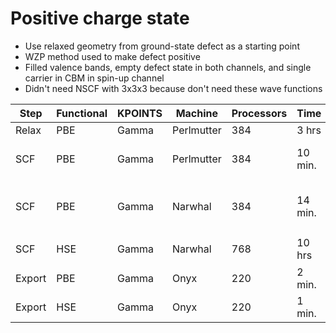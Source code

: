 # Positive charge state

* Use relaxed geometry from ground-state defect as a starting point
* WZP method used to make defect positive
* Filled valence bands, empty defect state in both channels, and single carrier in CBM in spin-up channel
* Didn't need NSCF with 3x3x3 because don't need these wave functions

| Step | Functional | KPOINTS | Machine | Processors | Time | Choices |
|------|------------|---------|---------|------------|------|---------|
| Relax | PBE | Gamma | Perlmutter  | 384 | 3 hrs | |
| SCF | PBE | Gamma | Perlmutter | 384 | 10 min. | tighter convergence and more bands |
| SCF | PBE | Gamma | Narwhal | 384 | 14 min. | from scratch with `vasp_gam`, tighter convergence and more bands |
| SCF | HSE | Gamma | Narwhal | 768 | 10 hrs | `vasp_gam`; $E_{\text{tot}}=-3186.48260702$ |
| Export | PBE | Gamma | Onyx | 220 | 2 min. | `-nb 4` |
| Export | HSE | Gamma | Onyx | 220 | 1 min. | energies only, `-nb 4`
